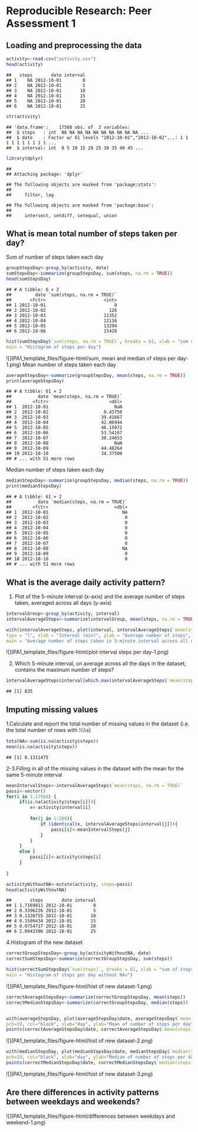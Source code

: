 # Reproducible Research: Peer Assessment 1


## Loading and preprocessing the data


```r
activity<-read.csv("activity.csv")   
head(activity)   
```

```
##   steps       date interval
## 1    NA 2012-10-01        0
## 2    NA 2012-10-01        5
## 3    NA 2012-10-01       10
## 4    NA 2012-10-01       15
## 5    NA 2012-10-01       20
## 6    NA 2012-10-01       25
```

```r
str(activity)  
```

```
## 'data.frame':	17568 obs. of  3 variables:
##  $ steps   : int  NA NA NA NA NA NA NA NA NA NA ...
##  $ date    : Factor w/ 61 levels "2012-10-01","2012-10-02",..: 1 1 1 1 1 1 1 1 1 1 ...
##  $ interval: int  0 5 10 15 20 25 30 35 40 45 ...
```

```r
library(dplyr)  
```

```
## 
## Attaching package: 'dplyr'
```

```
## The following objects are masked from 'package:stats':
## 
##     filter, lag
```

```
## The following objects are masked from 'package:base':
## 
##     intersect, setdiff, setequal, union
```


## What is mean total number of steps taken per day?
Sum of number of steps taken each day  

```r
groupStepsDay<-group_by(activity, date)
sumStepsDay<-summarize(groupStepsDay, sum(steps, na.rm = TRUE))
head(sumStepsDay)
```

```
## # A tibble: 6 × 2
##         date `sum(steps, na.rm = TRUE)`
##       <fctr>                      <int>
## 1 2012-10-01                          0
## 2 2012-10-02                        126
## 3 2012-10-03                      11352
## 4 2012-10-04                      12116
## 5 2012-10-05                      13294
## 6 2012-10-06                      15420
```

```r
hist(sumStepsDay$`sum(steps, na.rm = TRUE)`, breaks = 61, xlab = "sum of steps per day", 
main = "Histogram of steps per day")
```

![](PA1_template_files/figure-html/sum, mean and median of steps per day-1.png)<!-- -->
Mean number of steps taken each day  

```r
averageStepsDay<-summarize(groupStepsDay, mean(steps, na.rm = TRUE))
print(averageStepsDay)
```

```
## # A tibble: 61 × 2
##          date `mean(steps, na.rm = TRUE)`
##        <fctr>                       <dbl>
## 1  2012-10-01                         NaN
## 2  2012-10-02                     0.43750
## 3  2012-10-03                    39.41667
## 4  2012-10-04                    42.06944
## 5  2012-10-05                    46.15972
## 6  2012-10-06                    53.54167
## 7  2012-10-07                    38.24653
## 8  2012-10-08                         NaN
## 9  2012-10-09                    44.48264
## 10 2012-10-10                    34.37500
## # ... with 51 more rows
```
Median number of steps taken each day  

```r
medianStepsDay<-summarize(groupStepsDay, median(steps, na.rm = TRUE))
print(medianStepsDay)
```

```
## # A tibble: 61 × 2
##          date `median(steps, na.rm = TRUE)`
##        <fctr>                         <dbl>
## 1  2012-10-01                            NA
## 2  2012-10-02                             0
## 3  2012-10-03                             0
## 4  2012-10-04                             0
## 5  2012-10-05                             0
## 6  2012-10-06                             0
## 7  2012-10-07                             0
## 8  2012-10-08                            NA
## 9  2012-10-09                             0
## 10 2012-10-10                             0
## # ... with 51 more rows
```


## What is the average daily activity pattern?
1. Plot of the 5-minute interval (x-axis) and the average number of steps taken, averaged across all days (y-axis) 


```r
intervalGroup<-group_by(activity, interval)
intervalAverageSteps<-summarize(intervalGroup, mean(steps, na.rm = TRUE))

with(intervalAverageSteps, plot(interval, intervalAverageSteps$`mean(steps, na.rm = TRUE)`, 
type = "l", xlab = "Interval (min)", ylab = "Average number of steps", 
main = "Average number of steps taken in 5-minute interval across all days"))
```

![](PA1_template_files/figure-html/plot interval steps per day-1.png)<!-- -->

2. Which 5-minute interval, on average across all the days in the dataset, contains the maximum number of steps?  


```r
intervalAverageSteps$interval[which.max(intervalAverageSteps$`mean(steps, na.rm = TRUE)`)]
```

```
## [1] 835
```


## Imputing missing values
1.Calculate and report the total number of missing values in the dataset (i.e. the total number of rows with 𝙽𝙰s)  


```r
totalNA<-sum(is.na(activity$steps))
mean(is.na(activity$steps))
```

```
## [1] 0.1311475
```

2-3.Filling in all of the missing values in the dataset with the mean for the same 5-minute interval  


```r
meanIntervalSteps<-intervalAverageSteps$`mean(steps, na.rm = TRUE)`
passi<-vector()
for(i in 1:17568) {
     if(is.na(activity$steps[i])){
         x<-activity$interval[i]
         
         for(j in 1:288){
             if (identical(x, intervalAverageSteps$interval[j])){
                 passi[i]<-meanIntervalSteps[j]
             }
         }
     }
     else {
         passi[i]<-activity$steps[i]
     }
     
}

activityWithoutNA<-mutate(activity, steps=passi)
head(activityWithoutNA)
```

```
##       steps       date interval
## 1 1.7169811 2012-10-01        0
## 2 0.3396226 2012-10-01        5
## 3 0.1320755 2012-10-01       10
## 4 0.1509434 2012-10-01       15
## 5 0.0754717 2012-10-01       20
## 6 2.0943396 2012-10-01       25
```

4.Histogram of the new dataset  


```r
correctGroupStepsDay<-group_by(activityWithoutNA, date)
correctSumStepsDay<-summarize(correctGroupStepsDay, sum(steps))

hist(correctSumStepsDay$`sum(steps)`, breaks = 61, xlab = "sum of steps per day", 
main = "Histogram of steps per day without NAs")
```

![](PA1_template_files/figure-html/hist of new dataset-1.png)<!-- -->

```r
correctAverageStepsDay<-summarize(correctGroupStepsDay, mean(steps))
correctMedianStepsDay<-summarize(correctGroupStepsDay, median(steps))


with(averageStepsDay, plot(averageStepsDay$date, averageStepsDay$`mean(steps, na.rm = TRUE)`, 
pch=19, col="black", xlab="day", ylab="Mean of number of steps per day"))
points(correctAverageStepsDay$date, correctAverageStepsDay$`mean(steps)`, col="red")
```

![](PA1_template_files/figure-html/hist of new dataset-2.png)<!-- -->

```r
with(medianStepsDay, plot(medianStepsDay$date, medianStepsDay$`median(steps, na.rm = TRUE)`, 
pch=19, col="black", xlab="day", ylab="Median of number of steps per day"))
points(correctMedianStepsDay$date, correctMedianStepsDay$`median(steps)`, col="red")
```

![](PA1_template_files/figure-html/hist of new dataset-3.png)<!-- -->


## Are there differences in activity patterns between weekdays and weekends?

![](PA1_template_files/figure-html/differences between weekdays and weekend-1.png)<!-- -->
